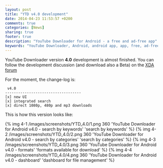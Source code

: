 ```yaml
---
layout: post
title: "YTD v4.0 development"
date: 2014-04-23 11:53:57 +0200
comments: true
categories: [News]
sharing: true
footer: true
description: "YouTube Downloader for Android - a free and ad-free app"
keywords: "YouTube Downloader, Android, android app, app, free, ad-free, no ads, dentex, video, YouTube, downloader"
---
```

YouTube Downloader version **4.0** development is almost finished.
You can follow the development discussion (and download also a Beta) on the [XDA forum](http://forum.xda-developers.com/showthread.php?t=2335450)

For the moment, the change-log is:

     v4.0
    -----------------------------------
    [x] new UI
    [x] integrated search
    [x] direct 1080p, 480p and mp3 downloads 

This is how this version looks like:

{% img 4-1 /images/screenshots/YTD_4.0/1.png 360 'YouTube Downloader for Android v4.0 - search by keywords' 'search by keywords' %}
{% img 4-2 /images/screenshots/YTD_4.0/2.png 360 'YouTube Downloader for Android v4.0 - search by categories' 'search by categories' %}
{% img 4-3 /images/screenshots/YTD_4.0/3.png 360 'YouTube Downloader for Android v4.0 - formats' 'formats available for download' %}
{% img 4-4 /images/screenshots/YTD_4.0/4.png 360 'YouTube Downloader for Android v4.0 - dashboard' 'dashboard for file management' %}
